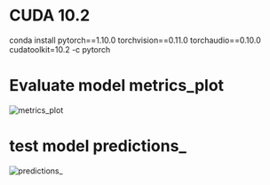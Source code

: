 # CUDA 10.2
conda install pytorch==1.10.0 torchvision==0.11.0 torchaudio==0.10.0 cudatoolkit=10.2 -c pytorch


# Evaluate model metrics_plot



![metrics_plot](https://github.com/user-attachments/assets/cf947af7-c968-45b5-8e23-9e41829b3023)



# test model predictions_



![predictions_](https://github.com/user-attachments/assets/a206ac1d-57dc-475d-9476-0a5e89dfbf05)



